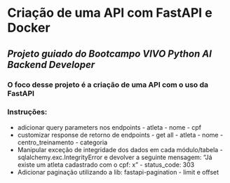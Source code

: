 # Criação de uma API com FastAPI e Docker

## _Projeto guiado do Bootcampo VIVO Python AI Backend Developer_

### O foco desse projeto é a criação de uma API com o uso da FastAPI

### Instruções:
 
- adicionar query parameters nos endpoints
      - atleta
            - nome
            - cpf
- customizar response de retorno de endpoints
      - get all
            - atleta
                  - nome
                  - centro_treinamento
                  - categoria
- Manipular exceção de integridade dos dados em cada módulo/tabela
      - sqlalchemy.exc.IntegrityError e devolver a seguinte mensagem: “Já existe um atleta cadastrado com o cpf: x”
      - status_code: 303
- Adicionar paginação utilizando a lib: fastapi-pagination
      - limit e offset